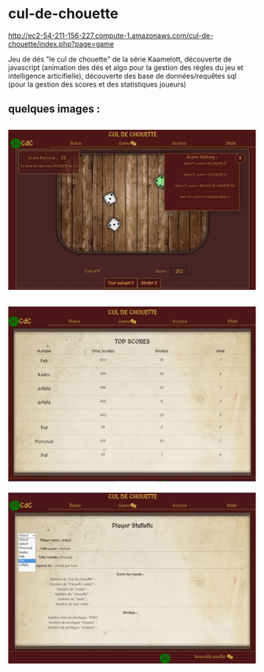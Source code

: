 # cul-de-chouette

http://ec2-54-211-156-227.compute-1.amazonaws.com/cul-de-chouette/index.php?page=game

Jeu de dés "le cul de chouette" de la série Kaamelott, découverte de javascript (animation des dés et algo pour la gestion des règles du jeu et intelligence articifielle), découverte des base de données/requêtes sql (pour la gestion des scores et des statistiques joueurs)

quelques images :
---
![cdc-img1](https://github.com/patmulot/cul-de-chouette/blob/master/cdc-img1.JPG)
---
![cdc-img2](https://github.com/patmulot/cul-de-chouette/blob/master/cdc-img2.JPG)
---
![cdc-img3](https://github.com/patmulot/cul-de-chouette/blob/master/cdc-img3.JPG)
